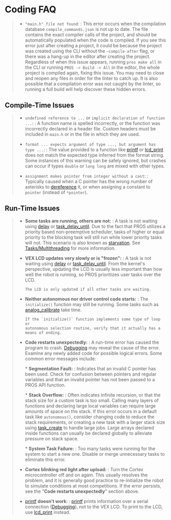 # Coding FAQ

> - `"main.h" file not found`:
>   : This error occurs when the compilation database
>   `compile_commands.json` is not up to date. The file contains
>   the exact compiler calls of the project, and should be
>   automatically populated when the code is compiled. If you see
>   this error just after creating a project, it could be because
>   the project was created using the CLI without the
>   `–compile-after` flag, or there was a hang-up in the editor
>   after creating the project. Regardless of when this issue
>   appears, running `pros make all` in the CLI or running
>   `PROS -> Build -> All` in the editor, the whole project is
>   compiled again, fixing this issue. You may need to close and
>   reopen any files in order for the linter to catch up. It is
>   also possible that a compilation error was not caught by the
>   linter, so running a full build will help discover these
>   hidden errors.

## Compile-Time Issues

> - `undefined reference to ...` or `implicit declaration of function ...`:
>   : A function name is spelled incorrectly, or the function was
>   incorrectly declared in a header file. Custom headers must be
>   included in `main.h` or in the file in which they are used.
>
> - `format ... expects argument of type ..., but argument has type ...`:
>   : The value provided to a function like
>   [printf](http://www.cplusplus.com/reference/cstdio/printf/) or
>   [lcd_print](../../api/c/llemu.html#lcd-print) does not match
>   the expected type inferred from the format string. Some
>   instances of this warning can be safely ignored, but crashes
>   can occur if types `double` or `long long` are mixed with
>   other types.
>
> - `assignment makes pointer from integer without a cast`:
>   : Typically caused when a C pointer has the wrong number of
>   asterisks to
>   [dereference](http://stackoverflow.com/a/4955297/3681958) it,
>   or when assigning a constant to `pointer` (instead of
>   `*pointer`).

## Run-Time Issues

> - **Some tasks are running, others are not:**
>   : A task is not waiting using
>   [delay](../../api/c/rtos.html#delay) or
>   [task_delay_until](../../api/c/rtos.html#task-delay-until).
>   Due to the fact that PROS utilizes a priority based
>   non-preemptive scheduler, tasks of higher or equal priority to
>   the blocking task will still run while lower priority tasks
>   will not. This scenario is also known as
>   [starvation](<https://en.wikipedia.org/wiki/Starvation_(computer_science)>).
>   See [Tasks/Multithreading](/tutorials/topical/multitasking)
>   for more information.
>
> - **VEX LCD updates very slowly or is "frozen":**
>   : A task is not waiting using
>   [delay](../../api/c/rtos.html#delay) or
>   [task_delay_until](../../api/c/rtos.html#task-delay-until).
>   From the kernel's perspective, updating the LCD is usually
>   less important than how well the robot is running, so PROS
>   prioritizes user tasks over the LCD.
>
>       The LCD is only updated if all other tasks are waiting.
>
> - **Neither autonomous nor driver control code starts:**
>   : The `initialize()` function may still be running. Some tasks
>   such as
>   [analog_calibrate](../../api/c/adi.html#analog-calibrate)
>   take time.
>
>       If the `initialize()` function implements some type of loop or
>       autonomous selection routine, verify that it actually has a
>       means of ending.
>
> - **Code restarts unexpectedly:**
>   : A run-time error has caused the program to crash.
>   [Debugging](./debugging) may reveal the cause of the error.
>   Examine any newly added code for possible logical errors. Some
>   common error messages include:
>
>   \* **Segmentation Fault:**
>   : Indicates that an invalid C pointer has been used. Check for
>   confusion between pointers and regular variables and that an
>   invalid pointer has not been passed to a PROS API function.
>
>   \* **Stack Overflow:**
>   : Often indicates infinite recursion, or that the stack size for
>   a custom task is too small. Calling many layers of functions
>   and declaring large local variables can require large amounts
>   of space on the stack. If this error occurs in a default task
>   like `autonomous()`, consider changing code to reduce the
>   stack requirements, or creating a new task with a larger stack
>   size using [task_create](../../api/c/rtos.html#task_create)
>   to handle large jobs. Large arrays declared inside functions
>   can usually be declared globally to alleviate pressure on
>   stack space.
>
>   \* **System Task Failure:**
>   : Too many tasks were running for the system to start a new one.
>   Disable or merge unnecessary tasks to eliminate this error.
>
> - **Cortex blinking red light after upload:**
>   : Turn the Cortex microcontroller off and on again. This usually
>   resolves the problem, and it is generally good practice to
>   re-initialize the robot to simulate conditions at most
>   competitions. If the error persists, see the "**Code restarts
>   unexpectedly**" section above.
>
> - [printf](printf_) **doesn't work**:
>   : [printf](http://www.cplusplus.com/reference/cstdio/printf/)
>   prints information over a serial connection
>   ([Debugging](../tutorials/general/debugging)), not to the VEX
>   LCD. To print to the LCD, use
>   [lcd_print](../../api/c/llemu.html#lcd-print) instead.
